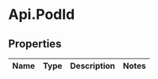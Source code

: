 # Api.PodId

## Properties

Name | Type | Description | Notes
------------ | ------------- | ------------- | -------------


